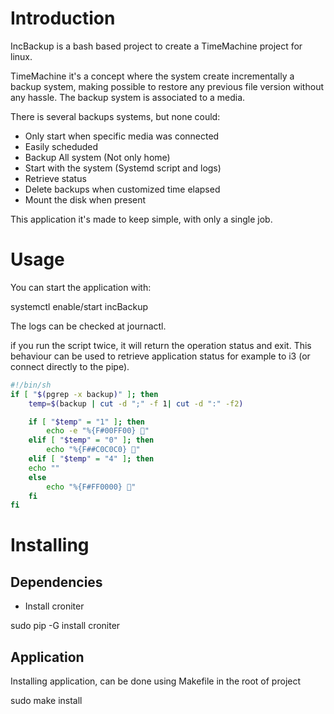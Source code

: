 # Introduction
IncBackup is a bash based project to create a TimeMachine project for linux.

TimeMachine it's a concept where the system create incrementally a backup system, making possible to restore any previous file version without any hassle. The backup system is associated to a media.

There is several backups systems, but none could:
* Only start when specific media was connected
* Easily scheduded
* Backup All system (Not only home)
* Start with the system (Systemd script and logs)
* Retrieve status
* Delete backups when customized time elapsed
* Mount the disk when present

This application it's made to keep simple, with only a single job.

# Usage

You can start the application with:

systemctl enable/start incBackup

The logs can be checked at journactl.

if you run the script twice, it will return the operation status and exit. This behaviour can be used to retrieve application status for example to i3 (or connect directly to the pipe).

```bash
#!/bin/sh
if [ "$(pgrep -x backup)" ]; then
    temp=$(backup | cut -d ";" -f 1| cut -d ":" -f2)

    if [ "$temp" = "1" ]; then
        echo -e "%{F#00FF00} "
    elif [ "$temp" = "0" ]; then
        echo "%{F##C0C0C0} "
    elif [ "$temp" = "4" ]; then
	echo ""
    else
        echo "%{F#FF0000} "
    fi
fi
```

# Installing
## Dependencies
* Install croniter

sudo pip -G install croniter

## Application
Installing application, can be done using Makefile in the root of project

sudo make install
